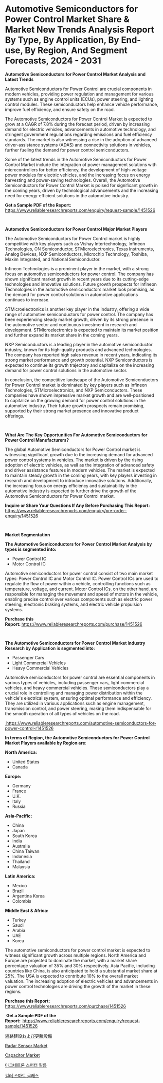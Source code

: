 <p><h1>Automotive Semiconductors for Power Control Market Share & Market New Trends Analysis Report By Type, By Application, By End-use, By Region, And Segment Forecasts, 2024 - 2031</h1></p><p><strong>Automotive Semiconductors for Power Control Market Analysis and Latest Trends</strong></p>
<p><p>Automotive Semiconductors for Power Control are crucial components in modern vehicles, providing power regulation and management for various systems such as engine control units (ECUs), power steering, and lighting control modules. These semiconductors help enhance vehicle performance, improve fuel efficiency, and ensure safety on the road.</p><p>The Automotive Semiconductors for Power Control Market is expected to grow at a CAGR of 7.8% during the forecast period, driven by increasing demand for electric vehicles, advancements in automotive technology, and stringent government regulations regarding emissions and fuel efficiency standards. The market is also witnessing a rise in the adoption of advanced driver-assistance systems (ADAS) and connectivity solutions in vehicles, further fueling the demand for power control semiconductors.</p><p>Some of the latest trends in the Automotive Semiconductors for Power Control Market include the integration of power management solutions with microcontrollers for better efficiency, the development of high-voltage power modules for electric vehicles, and the increasing focus on energy harvesting and power-saving technologies. Overall, the Automotive Semiconductors for Power Control Market is poised for significant growth in the coming years, driven by technological advancements and the increasing need for energy-efficient solutions in the automotive industry.</p></p>
<p><strong>Get a Sample PDF of the Report:&nbsp;</strong> <a href="https://www.reliableresearchreports.com/enquiry/request-sample/1451526">https://www.reliableresearchreports.com/enquiry/request-sample/1451526</a></p>
<p>&nbsp;</p>
<p><strong>Automotive Semiconductors for Power Control Major Market Players</strong></p>
<p><p>The Automotive Semiconductors for Power Control market is highly competitive with key players such as Vishay Intertechnology, Infineon Technologies, ON Semiconductor, STMicroelectronics, Texas Instruments, Analog Devices, NXP Semiconductors, Microchip Technology, Toshiba, Maxim Integrated, and National Semiconductor.</p><p>Infineon Technologies is a prominent player in the market, with a strong focus on automotive semiconductors for power control. The company has shown significant market growth in recent years due to its cutting-edge technologies and innovative solutions. Future growth prospects for Infineon Technologies in the automotive semiconductors market look promising, as the demand for power control solutions in automotive applications continues to increase.</p><p>STMicroelectronics is another key player in the industry, offering a wide range of automotive semiconductors for power control. The company has been experiencing steady market growth, driven by its strong presence in the automotive sector and continuous investment in research and development. STMicroelectronics is expected to maintain its market position and further expand its market share in the coming years.</p><p>NXP Semiconductors is a leading player in the automotive semiconductor industry, known for its high-quality products and advanced technologies. The company has reported high sales revenue in recent years, indicating its strong market performance and growth potential. NXP Semiconductors is expected to continue its growth trajectory and capitalize on the increasing demand for power control solutions in the automotive sector.</p><p>In conclusion, the competitive landscape of the Automotive Semiconductors for Power Control market is dominated by key players such as Infineon Technologies, STMicroelectronics, and NXP Semiconductors. These companies have shown impressive market growth and are well-positioned to capitalize on the growing demand for power control solutions in the automotive industry. Their future growth prospects remain promising, supported by their strong market presence and innovative product offerings.</p></p>
<p>&nbsp;</p>
<p><strong>What Are The Key Opportunities For Automotive Semiconductors for Power Control Manufacturers?</strong></p>
<p><p>The global Automotive Semiconductors for Power Control market is witnessing significant growth due to the increasing demand for advanced power control systems in vehicles. The market is driven by the rising adoption of electric vehicles, as well as the integration of advanced safety and driver assistance features in modern vehicles. The market is expected to maintain steady growth in the coming years, with key players investing in research and development to introduce innovative solutions. Additionally, the increasing focus on energy efficiency and sustainability in the automotive industry is expected to further drive the growth of the Automotive Semiconductors for Power Control market.</p></p>
<p><strong>Inquire or Share Your Questions If Any Before Purchasing This Report:</strong> <a href="https://www.reliableresearchreports.com/enquiry/pre-order-enquiry/1451526">https://www.reliableresearchreports.com/enquiry/pre-order-enquiry/1451526</a></p>
<p>&nbsp;</p>
<p><strong>Market Segmentation</strong></p>
<p><strong>The Automotive Semiconductors for Power Control Market Analysis by types is segmented into:</strong></p>
<p><ul><li>Power Control IC</li><li>Motor Control IC</li></ul></p>
<p><p>Automotive semiconductors for power control consist of two main market types: Power Control IC and Motor Control IC. Power Control ICs are used to regulate the flow of power within a vehicle, controlling functions such as temperature, voltage, and current. Motor Control ICs, on the other hand, are responsible for managing the movement and speed of motors in the vehicle, enabling precise control over various components such as electric power steering, electronic braking systems, and electric vehicle propulsion systems.</p></p>
<p><strong>Purchase this Report:&nbsp;</strong><a href="https://www.reliableresearchreports.com/purchase/1451526">https://www.reliableresearchreports.com/purchase/1451526</a></p>
<p>&nbsp;</p>
<p><strong>The Automotive Semiconductors for Power Control Market Industry Research by Application is segmented into:</strong></p>
<p><ul><li>Passenger Cars</li><li>Light Commercial Vehicles</li><li>Heavy Commercial Vehicles</li></ul></p>
<p><p>Automotive semiconductors for power control are essential components in various types of vehicles, including passenger cars, light commercial vehicles, and heavy commercial vehicles. These semiconductors play a crucial role in controlling and managing power distribution within the vehicle's electrical system, ensuring optimal performance and efficiency. They are utilized in various applications such as engine management, transmission control, and power steering, making them indispensable for the smooth operation of all types of vehicles on the road.</p></p>
<p><a href="https://www.reliableresearchreports.com/automotive-semiconductors-for-power-control-r1451526">&nbsp;https://www.reliableresearchreports.com/automotive-semiconductors-for-power-control-r1451526</a></p>
<p><strong>In terms of Region, the Automotive Semiconductors for Power Control Market Players available by Region are:</strong></p>
<p>
    <p> <strong> North America: </strong>
        <ul>
            <li>United States</li>
            <li>Canada</li>
        </ul>
        </p> 
    <p> <strong> Europe: </strong>
        <ul>
            <li>Germany</li>
            <li>France</li>
            <li>U.K.</li>
            <li>Italy</li>
            <li>Russia</li>
        </ul>
        </p> 
    <p> <strong> Asia-Pacific: </strong>
        <ul>
            <li>China</li>
            <li>Japan</li>
            <li>South Korea</li>
            <li>India</li>
            <li>Australia</li>
            <li>China Taiwan</li>
            <li>Indonesia</li>
            <li>Thailand</li>
            <li>Malaysia</li>
        </ul>
        </p> 
    <p> <strong> Latin America: </strong>
        <ul>
            <li>Mexico</li>
            <li>Brazil</li>
            <li>Argentina Korea</li>
            <li>Colombia</li>
        </ul>
        </p> 
    <p> <strong> Middle East & Africa: </strong>
        <ul>
            <li>Turkey</li>
            <li>Saudi</li>
            <li>Arabia</li>
            <li>UAE</li>
            <li>Korea</li>
        </ul>
    </p>
    </p>
<p><p>The automotive semiconductors for power control market is expected to witness significant growth across multiple regions. North America and Europe are projected to dominate the market, with a market share percentage valuation of 35% and 30% respectively. Asia Pacific, including countries like China, is also anticipated to hold a substantial market share at 25%. The USA is expected to contribute 10% to the overall market valuation. The increasing adoption of electric vehicles and advancements in power control technologies are driving the growth of the market in these regions.</p></p>
<p><strong>Purchase this Report: </strong><a href="https://www.reliableresearchreports.com/purchase/1451526">https://www.reliableresearchreports.com/purchase/1451526</a></p>
<p>&nbsp;<strong>Get a Sample PDF of the Report:&nbsp;&nbsp;</strong><a href="https://www.reliableresearchreports.com/enquiry/request-sample/1451526">https://www.reliableresearchreports.com/enquiry/request-sample/1451526</a></p>
<p><strong></strong></p>
<p><p><a href="https://github.com/decker5351/Market-Research-Report-List-1/blob/main/5031888148257.md">線路建設および更新設備</a></p><p><a href="https://github.com/gcimaudf65/Market-Research-Report-List-1/blob/main/radar-sensor-market.md">Radar Sensor Market</a></p><p><a href="https://github.com/pennyaldbrittonh658/Market-Research-Report-List-1/blob/main/capacitor-market.md">Capacitor Market</a></p><p><a href="https://github.com/lzuwsfreyoq70/Market-Research-Report-List-2/blob/main/7397546157467.md">마그네트론 스퍼터 필름</a></p><p><a href="https://github.com/TrevorKruvalis5678/Market-Research-Report-List-2/blob/main/9669739157468.md">컬러 스마트 글래스</a></p></p>